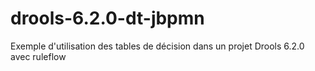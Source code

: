 # drools-6.2.0-dt-jbpmn
Exemple d'utilisation des tables de décision dans un projet Drools 6.2.0 avec ruleflow
